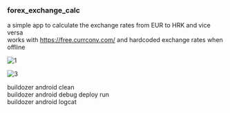 ### forex_exchange_calc

a simple app to calculate the exchange rates from EUR to HRK and vice versa  
works with https://free.currconv.com/ and hardcoded exchange rates when offline  
  
![1](https://user-images.githubusercontent.com/50703696/126714521-5c2d81b8-ef21-4737-8a9d-f7534dfd773f.png)  

![3](https://user-images.githubusercontent.com/50703696/126715139-ae1e6842-cc00-42ac-83b8-7305cc691652.png)  


buildozer android clean  
buildozer android debug deploy run  
buildozer android logcat  